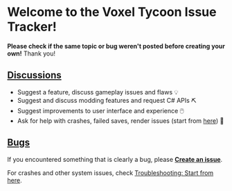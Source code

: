 # Welcome to the Voxel Tycoon Issue Tracker!

**Please check if the same topic or bug weren't posted before creating your own!**
Thank you!

## [Discussions](https://github.com/voxeltycoon/issues/discussions)

  * Suggest a feature, discuss gameplay issues and flaws 💡
  * Suggest and discuss modding features and request C# APIs ⛏️
  * Suggest improvements to user interface and experience 🖱️
  * Ask for help with crashes, failed saves, render issues (start from [here](https://github.com/voxeltycoon/issues/discussions/650)) 🐞

## [Bugs](https://github.com/voxeltycoon/issues/issues)

If you encountered something that is clearly a bug, please [**Create an issue**](https://github.com/voxeltycoon/issues/issues/new?assignees=&labels=&template=bug_report.md&title=).

For crashes and other system issues, check [Troubleshooting: Start from here](https://github.com/voxeltycoon/issues/discussions/650). 
